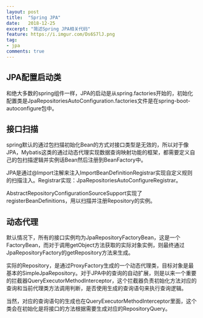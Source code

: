 ```yaml
---
layout: post
title:  "Spring JPA"
date:   2018-12-25
excerpt: "简述Spring JPA相关代码"
feature: https://i.imgur.com/Ds6S7lJ.png
tag:
- jpa
comments: true
---
```


## JPA配置启动类

和绝大多数的spring组件一样，JPA的启动是从spring.factories开始的，初始化配置类是JpaRepositoriesAutoConfiguration.factories文件是在spring-boot-autoconfigure包中。

## 接口扫描

spring默认的通过包扫描初始化Bean的方式对接口类型是无效的，所以对于像JPA，Mybatis这类的通过动态代理实现数据查询映射功能的框架，都需要定义自己的包扫描逻辑并实例话Bean然后注册到BeanFactory中。

JPA是通过@Import注解来注入ImportBeanDefinitionRegistrar实现自定义规则的扫描注入。Registrar实现：JpaRepositoriesAutoConfigureRegistrar。

AbstractRepositoryConfigurationSourceSupport实现了registerBeanDefinitions，用以扫描并注册Repository的实例。

## 动态代理

默认情况下，所有的接口实例均为JpaRepositoryFactoryBean，这是一个FactoryBean，而对于调用getObject方法获取的实际对象实例，则最终通过JpaRepositoryFactory的getRepository方法来生成。

实际的Repository，是通过ProxyFactory生成的一个动态代理类，目标对象是最基本的SimpleJpaRepository。对于JPA中的查询的自动扩展，则是以来一个重要的拦截器QueryExecutorMethodInterceptor，这个拦截器负责初始化方法对应的查询和当前代理类方法调用判断，是否使用生成的查询语句来执行查询逻辑。

当然，对应的查询语句的生成也在QueryExecutorMethodInterceptor里面，这个类会在初始化是将接口的方法根据需要生成对应的RepositoryQuery。
